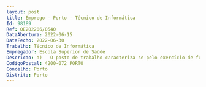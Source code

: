 ```yaml
--- 
layout: post
title: Emprego - Porto - Técnico de Informática
Id: 98189
Ref: OE202206/0540
DataAbertura: 2022-06-15
DataFecho: 2022-06-30
Trabalho: Técnico de Informática
Empregador: Escola Superior de Saúde
Descricao: a)	O posto de trabalho caracteriza se pelo exercício de funções na carreira categoria de técnico de informática, descritas no artigo 3.º da Portaria n.º 358 2002, de 3 de abril, designadamente  (i) Desenvolvimento e manutenção de software  (ii) Configuração e manutenção de hardware  (iii) Detetar e resolver falhas nos sistemas e equipamentos.b)	Atribuições específicas  Administrar os sistemas operativos Windows, Linux e MacOS  servidores e workstations  suporte técnico a toda a comunidade da ESS, a nível de hardware e de software  gerir parque informático da ESS através de ferramentas para o efeito, nomeadamente Active Directory, GLPI, entre outros  instalar software específico para a lecionação das unidades curriculares  instalar software e realizar a completa formatação do PC e consequente instalação do sistema operativo  configurar, nas salas de aulas, videoprojectores, TVs, computadores, quadros interativos e sistemas de som  ddministrar contas e listas de email da ESS (Office 365   Exchange)  administrar plataformas de colaboração web (Office 365   Sharepoint)  instalar dispositivos de comunicação VOIP  assegurar a manutenção das impressoras multifunções, das impressoras localizadas nos gabinetes e das impressoras existentes nos Serviços  instalar e configurar o software nos computadores da comunidade académica para acesso às diversas tecnologias da informação existentes na ESS, nomeadamente, rede wireless, vpn, cliente de correio, entre outros  configurar e apoiar a utilização dos sistemas de videoconferência  gerir as credenciais de acesso de todos os utilizadores do domínio ess.ipp.pt  colaborar com os demais Serviços da ESS em conformidade com as diretrizes da Presidência  cumprir as metodologias definidas no SGQ da ESS  cumprir os estatutos e regulamentos do P.PORTO e da ESS.c)	Competências  conhecimentos da orgânica e funcionamento da instituição  conhecimentos da legislação relacionada com a Administração Pública, Ensino Superior  conhecimentos dos Regulamentos do P.PORTO e da ESS  capacidade de elaboração, análise, seleção e organização de documentos  conhecimentos avançados das aplicações informáticas utilizadas na instituição e capacidade de utilização das mesmas  conhecimento de administração de servidores  conhecimento relativamente a metodologias de gestão de serviços de suporte a infraestruturas TIC  capacidade de planear e instalar redes de comunicação de voz e dados  capacidade de diagnóstico e resolução de problemas  capacidade de comunicação e de relacionamento interpessoal  capacidade de trabalho em equipa  capacidade de análise, sentido critico e espirito de rigor  capacidade de sigilo  capacidade de articulação entre serviços da instituição e do P.PORTO   capacidade de criação e implementação de medidas de melhoria e inovação.
CodigoPostal: 4200-072 PORTO
Concelho: Porto
Distrito: Porto
--- 
```

